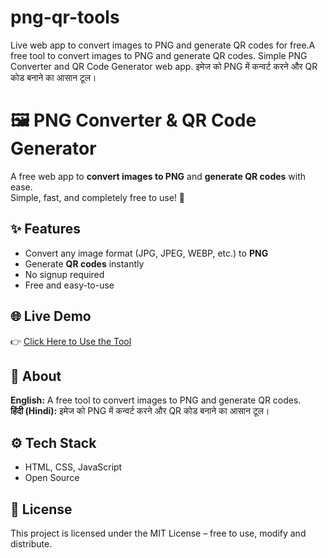 # png-qr-tools
Live web app to convert images to PNG and generate QR codes for free.A free tool to convert images to PNG and generate QR codes.  Simple PNG Converter and QR Code Generator web app.  इमेज को PNG में कन्वर्ट करने और QR कोड बनाने का आसान टूल।
# 🖼️ PNG Converter & QR Code Generator  

A free web app to **convert images to PNG** and **generate QR codes** with ease.  
Simple, fast, and completely free to use! 🚀  

## ✨ Features  
- Convert any image format (JPG, JPEG, WEBP, etc.) to **PNG**  
- Generate **QR codes** instantly  
- No signup required  
- Free and easy-to-use  

## 🌐 Live Demo  
👉 [Click Here to Use the Tool](https://yourusername.github.io/your-repository-name/)  

## 📖 About  
**English:** A free tool to convert images to PNG and generate QR codes.  
**हिंदी (Hindi):** इमेज को PNG में कन्वर्ट करने और QR कोड बनाने का आसान टूल।  

## ⚙️ Tech Stack  
- HTML, CSS, JavaScript  
- Open Source  

## 📜 License  
This project is licensed under the MIT License – free to use, modify and distribute.
